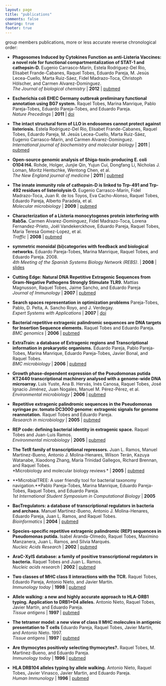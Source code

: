 ```yaml
---
layout: page
title: "publications"
comments: false
sharing: true
footer: true
---
```


group members publications, more or less accurate reverse chronological order:

- **Phagosomes Induced by Cytokines Function as anti-Listeria Vaccines: a novel role for functional compartmentalization of STAT-1 and cathepsin-D.** Eugenio Carrasco-Marín, Estela Rodriguez-Del Rio, Elisabet Frande-Cabanes, Raquel Tobes, Eduardo Pareja, M. Jesús Lecea-Cuello, Marta Ruiz-Sáez, Fidel Madrazo-Toca, Christoph Hölscher, and Carmen Alvarez-Dominguez. <br/> *The Journal of biological chemistry* \| **2012** \| [pubmed](http://www.ncbi.nlm.nih.gov/pubmed/22337873 "http://www.ncbi.nlm.nih.gov/pubmed/22337873")

- **Escherichia coli EHEC Germany outbreak preliminary functional annotation using BG7 system.** Raquel Tobes, Marina Manrique, Pablo Pareja-Tobes, Eduardo Pareja-Tobes, and Eduardo Pareja. <br/> *Nature Precedings* \| **2011** \| [doi](http://precedings.nature.com/doifinder/10.1038/npre.2011.6001.1 "http://precedings.nature.com/doifinder/10.1038/npre.2011.6001.1")

- **The intact structural form of LLO in endosomes cannot protect against listeriosis.** Estela Rodriguez-Del Rio, Elisabet Frande-Cabanes, Raquel Tobes, Eduardo Pareja, M. Jesús Lecea-Cuello, Marta Ruiz-Sáez, Eugenio Carrasco-Marín, and Carmen Alvarez-Dominguez. <br/> *International journal of biochemistry and molecular biology* \| **2011** \| [pubmed](http://www.ncbi.nlm.nih.gov/pubmed/22003433 "http://www.ncbi.nlm.nih.gov/pubmed/22003433")

- **Open-source genomic analysis of Shiga-toxin-producing E. coli O104:H4.** Rohde, Holger, Junjie Qin, Yujun Cui, Dongfang Li, Nicholas J. Loman, Moritz Hentschke, Wentong Chen, et al. <br/> *The New England journal of medicine* \| **2011** \| [pubmed](http://www.ncbi.nlm.nih.gov/pubmed/21793736 "http://www.ncbi.nlm.nih.gov/pubmed/21793736")

- **The innate immunity role of cathepsin-D is linked to Trp-491 and Trp-492 residues of listeriolysin O.** Eugenio Carrasco-Marín, Fidel Madrazo-Toca, Juan R. de los Toyos, Eva Cacho-Alonso, Raquel Tobes, Eduardo Pareja, Alberto Paradela, et al. <br/>
*Molecular microbiology* \| **2009** \| [pubmed](http://www.ncbi.nlm.nih.gov/pubmed/19389128 "http://www.ncbi.nlm.nih.gov/pubmed/19389128")

- **Characterization of a Listeria monocytogenes protein interfering with Rab5a.**  Carmen Alvarez-Dominguez, Fidel Madrazo-Toca, Lorena Fernandez-Prieto, Joël Vandekerckhove, Eduardo Pareja, Raquel Tobes, Maria Teresa Gomez-Lopez, et al. <br/>
*Traffic* \| **2008** \| [pubmed](http://www.ncbi.nlm.nih.gov/pubmed/18088303 "http://www.ncbi.nlm.nih.gov/pubmed/18088303")

- **symmetric monoidal (bi)categories with feedback and biological networks.** Eduardo Pareja-Tobes, Marina Manrique, Raquel Tobes, and Eduardo Pareja. 2008. <br/> *4th Meeting of the Spanish Systems Biology Network (REBS)*. \| **2008** \| [slides](http://www.era7bioinformatics.com/docs/SlidesTalk-01122008-Sysbiol2008.pdf "http://www.era7bioinformatics.com/docs/SlidesTalk-01122008-Sysbiol2008.pdf")

- **Cutting Edge: Natural DNA Repetitive Extragenic Sequences from Gram-Negative Pathogens Strongly Stimulate TLR9.** Mattias Magnusson, Raquel Tobes, Jaime Sancho, and Eduardo Pareja <br/> *Journal of Immunology* \| **2007** \| [pubmed](http://www.ncbi.nlm.nih.gov/pubmed/17579017 "http://www.ncbi.nlm.nih.gov/pubmed/17579017")

- **Search spaces representation in optimization problems** Pareja-Tobes, Pablo, D. Pelta, A. Sancho Royo, and J. Verdegay. <br/> *Expert Systems with Applications* \| **2007** \| [doi](http://dx.doi.org/10.1016/j.eswa.2007.05.046 "http://dx.doi.org/10.1016/j.eswa.2007.05.046")

- **Bacterial repetitive extragenic palindromic sequences are DNA targets for Insertion Sequence elements.** Raquel Tobes and Eduardo Pareja. <br/> *BMC genomics* \| **2006** \| [pubmed](http://www.ncbi.nlm.nih.gov/pubmed/16563168 "http://www.ncbi.nlm.nih.gov/pubmed/16563168")

- **ExtraTrain: a database of Extragenic regions and Transcriptional information in prokaryotic organisms.** Eduardo Pareja, Pablo Pareja-Tobes, Marina Manrique, Eduardo Pareja-Tobes, Javier Bonal, and Raquel Tobes. <br/> *BMC microbiology* \| **2006** \| [pubmed](http://www.ncbi.nlm.nih.gov/pubmed/16539733 "http://www.ncbi.nlm.nih.gov/pubmed/16539733")

- **Growth phase-dependent expression of the Pseudomonas putida KT2440 transcriptional machinery analysed with a genome-wide DNA microarray.** Luis Yuste, Ana B. Hervás, Inés Canosa, Raquel Tobes, José Ignacio Jiménez, Juan Nogales, Manuel M. Pérez-Pérez, et al. <br/> *Environmental microbiology* \| **2006** \| [pubmed](http://www.ncbi.nlm.nih.gov/pubmed/16343331 "http://www.ncbi.nlm.nih.gov/pubmed/16343331")

- **Repetitive extragenic palindromic sequences in the Pseudomonas syringae pv. tomato DC3000 genome: extragenic signals for genome reannotation.** Raquel Tobes and Eduardo Pareja. <br/> *Research in microbiology* \| **2005** \| [pubmed](http://www.ncbi.nlm.nih.gov/pubmed/15808947 "http://www.ncbi.nlm.nih.gov/pubmed/15808947")

- **REP code: defining bacterial identity in extragenic space.** Raquel Tobes and Juan-Luis Ramos. <br/> *Environmental microbiology* \| **2005** \| [pubmed](http://www.ncbi.nlm.nih.gov/pubmed/15658989 "http://www.ncbi.nlm.nih.gov/pubmed/15658989")

- **The TetR family of transcriptional repressors.** Juan L. Ramos, Manuel Martínez-Bueno, Antonio J. Molina-Henares, Wilson Terán, Kazuya Watanabe, Xiaodong Zhang, María Trinidad Gallegos, Richard Brennan, and Raquel Tobes. <br/> *Microbiology and molecular biology reviews * \| **2005** \| [pubmed](http://www.ncbi.nlm.nih.gov/pubmed/15944459 "http://www.ncbi.nlm.nih.gov/pubmed/15944459")

- **MicrobialTREE: A user friendly tool for bacterial taxonomy navigation.**Pablo Pareja-Tobes, Marina Manrique, Eduardo Pareja-Tobes, Raquel Tobes, and Eduardo Pareja. <br/> *1st International Student Symposium in Computational Biology* \| **2005**

- **BacTregulators: a database of transcriptional regulators in bacteria and archaea.** Manuel Martínez-Bueno, Antonio J. Molina-Henares, Eduardo Pareja, Juan L. Ramos, and Raquel Tobes. <br/> *Bioinformatics* \| **2004** \| [pubmed](http://www.ncbi.nlm.nih.gov/pubmed/15166024 "http://www.ncbi.nlm.nih.gov/pubmed/15166024")

- **Species-specific repetitive extragenic palindromic (REP) sequences in Pseudomonas putida.** Isabel Aranda-Olmedo, Raquel Tobes, Maximino Manzanera, Juan L. Ramos, and Silvia Marqués. <br/> *Nucleic Acids Research* \| **2002** \| [pubmed](http://www.ncbi.nlm.nih.gov/pubmed/11937637 "http://www.ncbi.nlm.nih.gov/pubmed/11937637")

- **AraC-XylS database: a family of positive transcriptional regulators in bacteria.** Raquel Tobes and Juan L. Ramos. <br/> *Nucleic acids research* \| **2002** \| [pubmed](http://www.ncbi.nlm.nih.gov/pubmed/11752325 "http://www.ncbi.nlm.nih.gov/pubmed/11752325")

- **Two classes of MHC class II interactions with the TCR.** Raquel Tobes, Eduardo Pareja, Antonio Nieto, and Javier Martín. <br/> *Immunology today* \| **1998** \| [pubmed](http://www.ncbi.nlm.nih.gov/pubmed/9577098 "http://www.ncbi.nlm.nih.gov/pubmed/9577098")

- **Allele walking: a new and highly accurate approach to HLA-DRB1 typing. Application to DRB1\*04 alleles.** Antonio Nieto, Raquel Tobes, Javier Martín, and Eduardo Pareja. <br/> *Tissue antigens* \| **1997** \| [pubmed](http://www.ncbi.nlm.nih.gov/pubmed/9062970 "http://www.ncbi.nlm.nih.gov/pubmed/9062970")

- **The tetramer model: a new view of class II MHC molecules in antigenic presentation to T cells** Eduardo Pareja, Raquel Tobes, Javier Martín, and Antonio Nieto. 1997. <br/> *Tissue antigens* \| **1997** \| [pubmed](http://www.ncbi.nlm.nih.gov/pubmed/9389315 "http://www.ncbi.nlm.nih.gov/pubmed/9389315")

- **Are thymocytes positively selecting thymocytes?.** Raquel Tobes, M. Martìnez-Bueno, and Eduardo Pareja. <br/> *Immunology today* \| **1996** \| [pubmed](http://www.ncbi.nlm.nih.gov/pubmed/8763822 "http://www.ncbi.nlm.nih.gov/pubmed/8763822")

- **HLA DRB104 alleles typing by allele walking.** Antonio Nieto, Raquel Tobes, Javier Vinasco, Javier Martin, and Eduardo Pareja. <br/> *Human Immunology* \| **1996** \| [pubmed](http://www.ncbi.nlm.nih.gov/pubmed/9062970 "http://www.ncbi.nlm.nih.gov/pubmed/9062970")





























